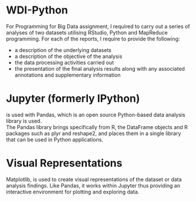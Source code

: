 # WDI-Python
For Programming for Big Data assignment, I required to carry out a series of analyses of two datasets utilising RStudio, Python and MapReduce programming. 
For each of the reports, I require to provide the following:
- a description of the underlying datasets
- a description of the objective of the analysis
- the data processing activities carried out
- the presentation of the final analysis results along with any associated annotations and supplementary information 

# Jupyter (formerly IPython) 
is used with Pandas, which is an open source Python-based data analysis library is used.  
The Pandas library brings specifically from R, the DataFrame objects and R packages such as plyr and reshape2, and places them in a single library that can be used in Python applications.

# Visual Representations
Matplotlib, is used to create visual representations of the dataset or data analysis findings. Like Pandas, it works within Jupyter thus providing an interactive environment for plotting and exploring data.

